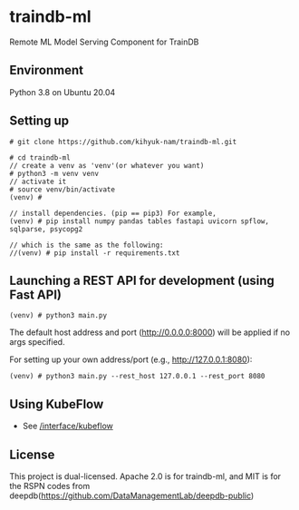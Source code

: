 # traindb-ml
Remote ML Model Serving Component for TrainDB

## Environment
Python 3.8 on Ubuntu 20.04

## Setting up
```
# git clone https://github.com/kihyuk-nam/traindb-ml.git

# cd traindb-ml
// create a venv as 'venv'(or whatever you want) 
# python3 -m venv venv
// activate it
# source venv/bin/activate
(venv) #

// install dependencies. (pip == pip3) For example,
(venv) # pip install numpy pandas tables fastapi uvicorn spflow, sqlparse, psycopg2

// which is the same as the following:
//(venv) # pip install -r requirements.txt
```
## Launching a REST API for development (using Fast API)
```
(venv) # python3 main.py
```
The default host address and port (http://0.0.0.0:8000) will be applied if no args specified.

For setting up your own address/port (e.g., http://127.0.0.1:8080):
```
(venv) # python3 main.py --rest_host 127.0.0.1 --rest_port 8080
```

## Using KubeFlow
- See [/interface/kubeflow](https://github.com/traindb-project/traindb-ml/tree/main/interface/kubeflow)

## License
This project is dual-licensed. Apache 2.0 is for traindb-ml, and MIT is for the RSPN codes from deepdb(https://github.com/DataManagementLab/deepdb-public)
